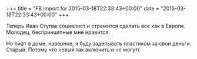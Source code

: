 +++
title = "FB import for 2015-03-18T22:33:43+00:00"
date = "2015-03-18T22:33:43+00:00"
+++

Теперь Иван Ступак социалист и стремится сделать все как в Европе. Молодец, беспринципные мне нравится. 

Но лифт в доме, наверное, я буду заделывать пластиком за свои деньги. Старый. Потому что новый так включить и не могут(


